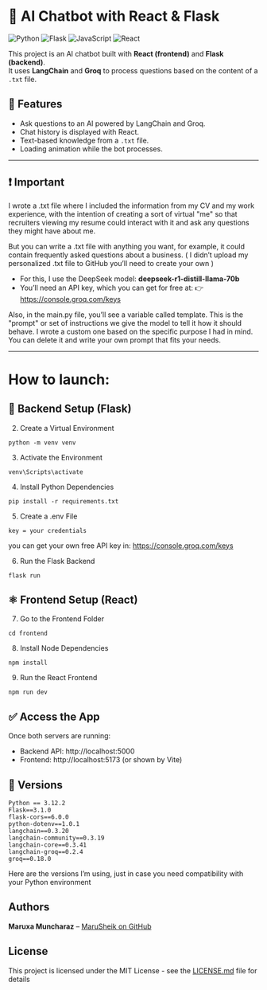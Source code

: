 # 🤖 AI Chatbot with React & Flask

![Python](https://img.shields.io/badge/language-Python-pink)  ![Flask](https://img.shields.io/badge/framework-Flask-purple?logo=flask&logoColor=white) 
![JavaScript](https://img.shields.io/badge/language-JavaScript-pink)  ![React](https://img.shields.io/badge/framework-React-purple?logo=react&logoColor=white)

This project is an AI chatbot built with **React (frontend)** and **Flask (backend)**.  
It uses **LangChain** and **Groq** to process questions based on the content of a `.txt` file.

## 🧠 Features

- Ask questions to an AI powered by LangChain and Groq.
- Chat history is displayed with React.
- Text-based knowledge from a `.txt` file.
- Loading animation while the bot processes.

---

## ❗ Important

I wrote a .txt file where I included the information from my CV and my work experience, with the intention of creating a sort of virtual "me" so that recruiters viewing my resume could interact with it and ask any questions they might have about me.

But you can write a .txt file with anything you want, for example, it could contain frequently asked questions about a business.
( I didn’t upload my personalized .txt file to GitHub you’ll need to create your own )

- For this, I use the DeepSeek model: **deepseek-r1-distill-llama-70b**
- You’ll need an API key, which you can get for free at:
👉 https://console.groq.com/keys

Also, in the main.py file, you’ll see a variable called template. This is the "prompt" or set of instructions we give the model to tell it how it should behave. I wrote a custom one based on the specific purpose I had in mind. You can delete it and write your own prompt that fits your needs.


---

# How to launch:

## 🐍 Backend Setup (Flask)

2. Create a Virtual Environment

```
python -m venv venv
```
3. Activate the Environment

```
venv\Scripts\activate
```

4. Install Python Dependencies

```
pip install -r requirements.txt
```

5. Create a .env File

```
key = your credentials
```
you can get your own free API key in: https://console.groq.com/keys

6. Run the Flask Backend
```
flask run
```

## ⚛️ Frontend Setup (React)

7. Go to the Frontend Folder

```
cd frontend
```

8. Install Node Dependencies

```
npm install
```

9. Run the React Frontend

```
npm run dev
```

## ✅ Access the App

Once both servers are running:

- Backend API: http://localhost:5000
- Frontend: http://localhost:5173 (or shown by Vite)

## 🔢 Versions

```
Python == 3.12.2
Flask==3.1.0
flask-cors==6.0.0
python-dotenv==1.0.1
langchain==0.3.20
langchain-community==0.3.19
langchain-core==0.3.41
langchain-groq==0.2.4
groq==0.18.0
```

Here are the versions I’m using, just in case you need compatibility with your Python environment


## Authors

**Maruxa Muncharaz** – [MaruSheik on GitHub](https://github.com/marusheik)  


## License

This project is licensed under the MIT License - see the [LICENSE.md](https://github.com/marusheik/ia_chatbot_react_flask/blob/main/LICENSE) file for details


